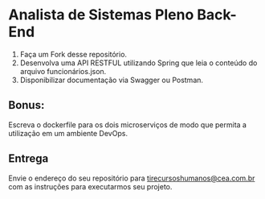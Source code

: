 # Analista de Sistemas Pleno Back-End

1)	Faça um Fork desse repositório.
2)	Desenvolva uma API RESTFUL utilizando Spring que leia o conteúdo do arquivo funcionários.json.
3)	Disponibilizar documentação via Swagger ou Postman.
## Bonus:
Escreva o dockerfile para os dois microserviços de modo que permita a utilização em um ambiente DevOps.
## Entrega
Envie o endereço do seu repositório para tirecursoshumanos@cea.com.br com as instruções para executarmos seu projeto.
